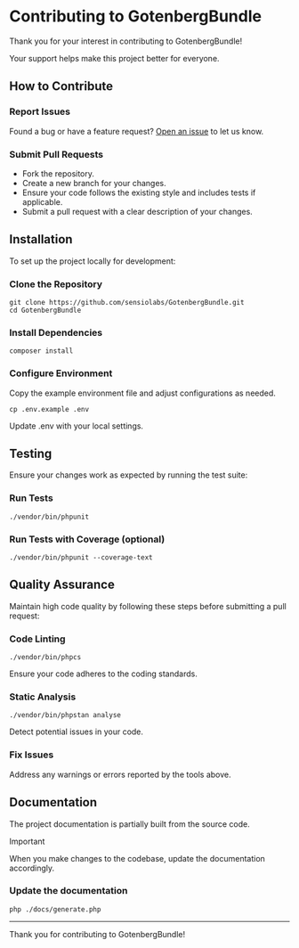 # Contributing to GotenbergBundle

Thank you for your interest in contributing to GotenbergBundle! 


Your support helps make this project better for everyone.

## How to Contribute

### Report Issues

Found a bug or have a feature request? [Open an issue](https://github.com/sensiolabs/GotenbergBundle/issues) to let us
know.

### Submit Pull Requests

* Fork the repository.
* Create a new branch for your changes.
* Ensure your code follows the existing style and includes tests if applicable.
* Submit a pull request with a clear description of your changes.

## Installation

To set up the project locally for development:

### Clone the Repository

```
git clone https://github.com/sensiolabs/GotenbergBundle.git
cd GotenbergBundle
```

### Install Dependencies

```
composer install
```

### Configure Environment

Copy the example environment file and adjust configurations as needed.

```
cp .env.example .env
```

Update .env with your local settings.

## Testing

Ensure your changes work as expected by running the test suite:

### Run Tests

```
./vendor/bin/phpunit
```

### Run Tests with Coverage (optional)

```
./vendor/bin/phpunit --coverage-text
```

## Quality Assurance

Maintain high code quality by following these steps before submitting a pull request:

### Code Linting

```
./vendor/bin/phpcs
```

Ensure your code adheres to the coding standards.

### Static Analysis

```
./vendor/bin/phpstan analyse
```

Detect potential issues in your code.

### Fix Issues

Address any warnings or errors reported by the tools above.

## Documentation

The project documentation is partially built from the source code. 

> [!IMPORTANT]
> When you make changes to the codebase, update the documentation accordingly.

### Update the documentation

```
php ./docs/generate.php
``` 


---

Thank you for contributing to GotenbergBundle!
